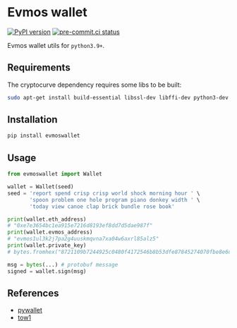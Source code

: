 # Evmos wallet

[![PyPI version](https://badge.fury.io/py/evmoswallet.svg)](https://badge.fury.io/py/evmoswallet) [![pre-commit.ci status](https://results.pre-commit.ci/badge/github/hanchon-live/evmoswallet/master.svg)](https://results.pre-commit.ci/latest/github/hanchon-live/evmoswallet/master)

Evmos wallet utils for `python3.9+`.

## Requirements
The cryptocurve dependency requires some libs to be built:

```sh
sudo apt-get install build-essential libssl-dev libffi-dev python3-dev autoconf libtool pkgconf
```

## Installation

```sh
pip install evmoswallet
```

## Usage

```python
from evmoswallet import Wallet

wallet = Wallet(seed)
seed = 'report spend crisp crisp world shock morning hour ' \
       'spoon problem one hole program piano donkey width ' \
       'today view canoe clap brick bundle rose book'

print(wallet.eth_address)
# "0xe7e3654bc1ea915e7216d8193ef8dd7d5dae987f"
print(wallet.evmos_address)
# "evmos1ul3k2j7pa2g4uuskmqvna7xa04w6axrl85alz5"
print(wallet.private_key)
# bytes.fromhex("8721109b7244925c0480f4172546b8b53dfe87845274070fbe8e6da739d1b813")

msg = bytes(...) # protobuf message
signed = wallet.sign(msg)
```

## References

- [pywallet](https://github.com/ranaroussi/pywallet/)
- [tow1](https://pypi.org/project/two1/)
